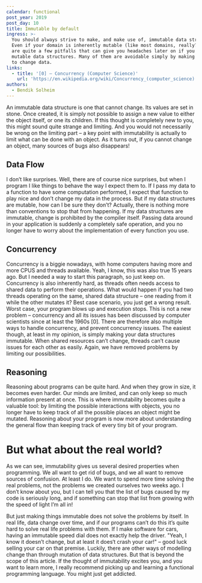```yaml
---
calendar: functional
post_year: 2019
post_day: 10
title: Immutable by default
ingress: >-
  You should always strive to make, and make use of, immutable data structures.
  Even if your domain is inherently mutable (like most domains, really?), there
  are quite a few pitfalls that can give you headaches later on if you also use
  mutable data structures. Many of them are avoidable simply by making it harder
  to change data.
links:
  - title: '[0] – Concurrency (Computer Science)'
    url: 'https://en.wikipedia.org/wiki/Concurrency_(computer_science)'
authors:
  - Bendik Solheim
---
```

An immutable data structure is one that cannot change. Its values are set in stone. Once created, it is simply not possible to assign a new value to either the object itself, or one its children. If this thought is completely new to you, this might sound quite strange and limiting. And you would not necessarily be wrong on the limiting part – a key point with immutability is actually to limit what can be done with an object. As it turns out, if you cannot change an object, many sources of bugs also disappears!

## Data Flow

I don’t like surprises. Well, there are of course nice surprises, but when I program I like things to behave the way I expect them to. If I pass my data to a function to have some computation performed, I expect that function to play nice and don’t change my data in the process. But if my data structures are mutable, how can I be sure they don’t? Actually, there is nothing more than conventions to stop that from happening. If my data structures are immutable, change is prohibited by the compiler itself. Passing data around in your application is suddenly a completely safe operation, and you no longer have to worry about the implementation of every function you use.

## Concurrency

Concurrency is a biggie nowadays, with home computers having more and more CPUS and threads available. Yeah, I know, this was also true 15 years ago. But I needed a way to start this paragraph, so just keep on. Concurrency is also inherently hard, as threads often needs access to shared data to perform their operations. What would happen if you had two threads operating on the same, shared data structure – one reading from it while the other mutates it? Best case scenario, you just get a wrong result. Worst case, your program blows up and execution stops. This is not a new problem – concurrency and all its issues has been discussed by computer scientists since at least the 1960s [0]. There are therefore also multiple ways to handle concurrency, and prevent concurrency issues. The easiest though, at least in my opinion, is simply making your data structures immutable. When shared resources can’t change, threads can’t cause issues for each other as easily. Again, we have removed problems by limiting our possibilities.

## Reasoning

Reasoning about programs can be quite hard. And when they grow in size, it becomes even harder. Our minds are limited, and can only keep so much information present at once. This is where immutability becomes quite a valuable tool: by limiting the possible interactions with objects, you no longer have to keep track of all the possible places an object might be mutated. Reasoning about your program is now more about understanding the general flow than keeping track of every tiny bit of your program.

# But what about the real world?

As we can see, immutability gives us several desired properties when programming. We all want to get rid of bugs, and we all want to remove sources of confusion. At least I do. We want to spend more time solving the real problems, not the problems we created ourselves two weeks ago. I don’t know about you, but I can tell you that the list of bugs caused by my code is seriously long, and if something can stop that list from growing with the speed of light I’m all in!

But just making things immutable does not solve the problems by itself. In real life, data change over time, and if our programs can’t do this it’s quite hard to solve real life problems with them. If I make software for cars, having an immutable speed dial does not exactly help the driver. "Yeah, I know it doesn’t change, but at least it does‘t crash your car!" – good luck selling your car on that premise. Luckily, there are other ways of modelling change than through mutation of data structures. But that is beyond the scope of this article. If the thought of immutability excites you, and you want to learn more, I really recommend picking up and learning a functional programming language. You might just get addicted.
